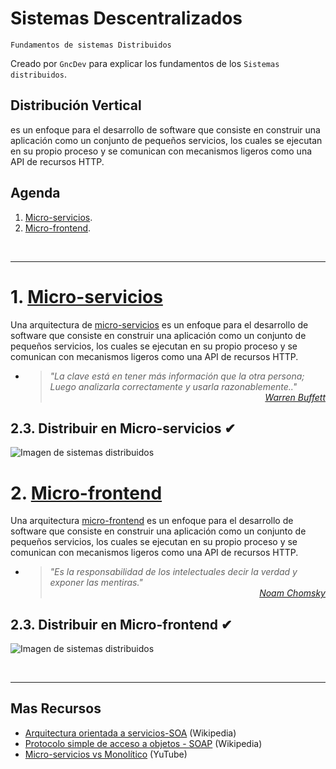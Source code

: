 # Sistemas Descentralizados
<p><code>Fundamentos de sistemas Distribuidos</code></p>
<p>Creado por <code>GncDev</code> para explicar los fundamentos de los <code>Sistemas distribuidos</code>.</p>

## Distribución Vertical
es un enfoque para el desarrollo de software que consiste en construir una aplicación como un conjunto de pequeños servicios, los cuales se ejecutan en su propio proceso y se comunican con mecanismos ligeros como una API de recursos HTTP.

## Agenda
1. [Micro-servicios](#1-micro-servicios).
1. [Micro-frontend](#2-micro-frontend).

<br>

---
# 1. [Micro-servicios](#agenda)
Una arquitectura de [micro-servicios][1] es un enfoque para el desarrollo de software que consiste en construir una aplicación como un conjunto de pequeños servicios, los cuales se ejecutan en su propio proceso y se comunican con mecanismos ligeros como una API de recursos HTTP.

* ><i>"La clave está en tener más información que la otra persona; <br>Luego analizarla correctamente y usarla razonablemente.."</i><br>
<cite style="display:block; text-align: right">[Warren Buffett](https://es.wikipedia.org/wiki/Warren_Buffett)</cite>

[1]:https://es.wikipedia.org/wiki/Arquitectura_de_microservicios

## 2.3. Distribuir en Micro-servicios ✔

![Imagen de sistemas distribuidos](../img/d-microservices.svg "Sistemas distribuidos")


# 2. [Micro-frontend](#agenda)
Una arquitectura [micro-frontend][2] es un enfoque para el desarrollo de software que consiste en construir una aplicación como un conjunto de pequeños servicios, los cuales se ejecutan en su propio proceso y se comunican con mecanismos ligeros como una API de recursos HTTP.

* ><i>"Es la responsabilidad de los intelectuales decir la verdad y exponer las mentiras."</i><br>
<cite style="display:block; text-align: right">[Noam Chomsky](https://es.wikipedia.org/wiki/Noam_Chomsky)</cite>

[2]:https://es.wikipedia.org/wiki/Microfrontend

## 2.3. Distribuir en Micro-frontend ✔

![Imagen de sistemas distribuidos](../img/d-microfrontend.svg "Sistemas distribuidos")

<br>

---
## Mas Recursos
- [Arquitectura orientada a servicios-SOA](https://es.wikipedia.org/wiki/Arquitectura_orientada_a_servicios) (Wikipedia)
- [Protocolo simple de acceso a objetos - SOAP](https://es.wikipedia.org/wiki/Simple_Object_Access_Protocol) (Wikipedia)
- [Micro-servicios vs Monolítico](https://www.youtube.com/watch?v=cq8OLr3AbwM) (YuTube)
